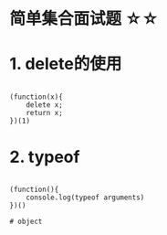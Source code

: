 # 简单集合面试题 ☆☆

# 1. delete的使用

```

(function(x){
	delete x;
	return x;
})(1)

```

# 2. typeof

```

(function(){
	console.log(typeof arguments)
})()

# object
```
